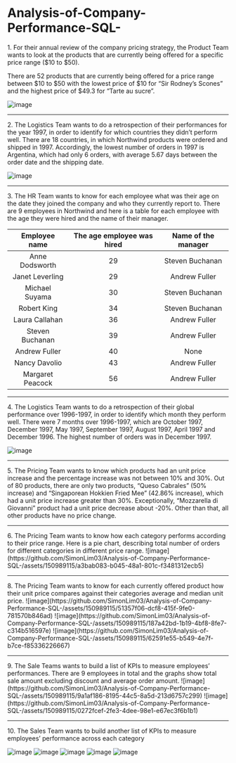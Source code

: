 # Analysis-of-Company-Performance-SQL-

<p>
1. For their annual review of the company pricing strategy,
the Product Team wants to look at the products that are currently being offered for a specific price range ($10 to $50).

There are 52 products that are currently being offered for a price range between $10 to $50 with the lowest price of $10 for “Sir Rodney’s Scones” and the highest price of $49.3 for “Tarte au sucre”. 

![image](https://github.com/SimonLim03/Analysis-of-Company-Performance-SQL-/assets/150989115/05fc4d0f-2075-4fbe-97eb-4a0901cfe626)

</p>

<hr>

<p>
2.
The Logistics Team wants to do a retrospection of their performances for the year 1997, in order to identify for which countries they didn’t perform well. There are 18 countries, in which Northwind products were ordered and shipped in 1997. Accordingly, the lowest number of orders in 1997 is Argentina, which had only 6 orders, with average 5.67 days between the order date and the shipping date.

![image](https://github.com/SimonLim03/Analysis-of-Company-Performance-SQL-/assets/150989115/3ca81fdb-d262-46a4-9558-630fec01bf0e)


</p>

<hr>

<p>
3. 
The HR Team wants to know for each employee what was their age on the date they joined the company and who they currently report to. There are 9 employees in Northwind and here is a table for each employee with the age they were hired and the name of their manager. 


| Employee name | The age employee was hired | Name of the manager |
|:------------:|:------------:|:------------:|
| Anne Dodsworth | 29 | Steven Buchanan |
| Janet Leverling | 29 | Andrew Fuller |
| Michael Suyama | 30 | Steven Buchanan |
| Robert King | 34 | Steven Buchanan |
| Laura Callahan | 36 | Andrew Fuller |
| Steven Buchanan | 39 | Andrew Fuller |
| Andrew Fuller | 40 | None |
| Nancy Davolio | 43 | Andrew Fuller |
| Margaret Peacock | 56 | Andrew Fuller |


</p>

<hr>

<p>
4.	The Logistics Team wants to do a retrospection of their global performance over 1996-1997, in order to identify which month they perform well. There were 7 months over 1996-1997, which are October 1997, December 1997, May 1997, September 1997, August 1997, April 1997 and December 1996. The highest number of orders was in December 1997.

![image](https://github.com/SimonLim03/Analysis-of-Company-Performance-SQL-/assets/150989115/4360cb88-9ce4-4679-a7a5-e612cf4b65ed)


</p>

<hr>

<p>
5. The Pricing Team wants to know which products had an unit price increase and the percentage increase was not between 10% and 30%. Out of 80 products, there are only two products, “Queso Cabrales” (50% increase) and “Singaporean Hokkien Fried Mee” (42.86% increase), which had a unit price increase greater than 30%. Exceptionally, “Mozzarella di Giovanni” product had a unit price decrease about -20%. Other than that, all other products have no price change.

</p>

<hr>

<p>
6. The Pricing Team wants to know how each category performs according to their price range. Here is a pie chart, describing total number of orders for different categories in different price range.
![image](https://github.com/SimonLim03/Analysis-of-Company-Performance-SQL-/assets/150989115/a3bab083-b045-48a1-801c-f3481312ecb5)


</p>

<hr>

<p>  
8. The Pricing Team wants to know for each currently offered product how their unit price compares against their categories average and median unit price.
![image](https://github.com/SimonLim03/Analysis-of-Company-Performance-SQL-/assets/150989115/51357f06-dcf8-415f-9fe0-781570b846ad)
![image](https://github.com/SimonLim03/Analysis-of-Company-Performance-SQL-/assets/150989115/187a42bd-1b19-4bf8-8fe7-c314b516597e)
![image](https://github.com/SimonLim03/Analysis-of-Company-Performance-SQL-/assets/150989115/62591e55-b549-4e7f-b7ce-f85336226667)


</p>

<hr>

<p>
9.	The Sale Teams wants to build a list of KPIs to measure employees’ performances. There are 9 employees in total and the graphs show total sale amount excluding discount and average order amount.
![image](https://github.com/SimonLim03/Analysis-of-Company-Performance-SQL-/assets/150989115/9a1af186-8195-44c5-8a5d-213d6757c299)
![image](https://github.com/SimonLim03/Analysis-of-Company-Performance-SQL-/assets/150989115/0272fcef-2fe3-4dee-98e1-e67ec3f6b1b1)


</p>

<hr>

<p>
10.	The Sales Team wants to build another list of KPIs to measure employees’ performance across each category
  
![image](https://github.com/SimonLim03/Analysis-of-Company-Performance-SQL-/assets/150989115/76316f01-bce9-4943-b76b-5e83cf409d0e)
![image](https://github.com/SimonLim03/Analysis-of-Company-Performance-SQL-/assets/150989115/e8ce7230-887b-40cb-8760-0ec457d10224)
![image](https://github.com/SimonLim03/Analysis-of-Company-Performance-SQL-/assets/150989115/e6cae2e3-f658-4b43-8b58-050e09b6cedd)
![image](https://github.com/SimonLim03/Analysis-of-Company-Performance-SQL-/assets/150989115/9d44cabe-3213-4fca-bc1d-dc2360302354)
![image](https://github.com/SimonLim03/Analysis-of-Company-Performance-SQL-/assets/150989115/5972b1d9-522d-40ba-b410-a485127a6752)


</p>

